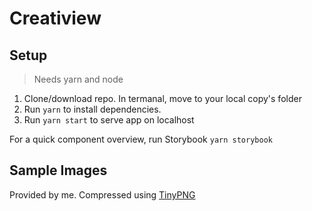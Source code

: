# Creatiview

## Setup

> Needs yarn and node

1. Clone/download repo. In termanal, move to your local copy's folder
2. Run `yarn` to install dependencies.
3. Run `yarn start` to serve app on localhost

For a quick component overview, run Storybook
`yarn storybook`

## Sample Images

Provided by me. Compressed using [TinyPNG](https://tinypng.com/)
